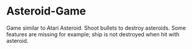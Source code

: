 # Asteroid-Game
Game similar to Atari Asteroid. Shoot bullets to destroy asteroids.
Some features are missing for example; ship is not destroyed when hit with asteroid. 
